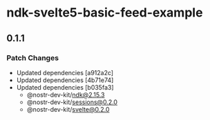 # ndk-svelte5-basic-feed-example

## 0.1.1

### Patch Changes

- Updated dependencies [a912a2c]
- Updated dependencies [4b71e74]
- Updated dependencies [b035fa3]
    - @nostr-dev-kit/ndk@2.15.3
    - @nostr-dev-kit/sessions@0.2.0
    - @nostr-dev-kit/svelte@0.2.0
